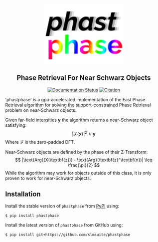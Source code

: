 <p align="center">
<img alt="phastphase" src="https://raw.githubusercontent.com/slmsuite/phastphase/main/docs/source/static/phastphase.svg" width="256">
</p>

<h2 align="center">Phase Retrieval For Near Schwarz Objects</h2>

<p align="center">
<a href="https://phastphase.readthedocs.io/en/latest"><img alt="Documentation Status" src="https://readthedocs.org/projects/phastphase/badge/?version=latest"></a>
<a href="https://arxiv.org/abs/2407.01350"><img alt="Citation" src="https://img.shields.io/badge/cite-arXiv%3A2407.01350-B31B1B.svg"></a>
</p>
'phastphase' is a gpu-accelerated implementation of the Fast Phase Retrieval algorithm for solving the support-constrained Phase Retrieval problem on near-Schwarz objects. 

Given far-field intensities $\textbf{y}$ the algorithm returns a near-Schwarz object satisfying:
$$|\mathcal{F}\{\textbf{x}\}|^2 \approx \textbf{y}$$
Where $\mathcal{F}$ is the zero-padded DFT.

Near-Schwarz objects are defined by the phase of their Z-Transform:
    $$ |\text{Arg}(X(\textbf{z})) - \text{Arg}(\textbf{z}^\textbf{n})| \leq \frac{\pi}{2} $$
While the algorithm may work for objects outside of this class, it is only proven to work for near-Schwarz objects. 
## Installation

Install the stable version of `phastphase` from [PyPI](https://pypi.org/project/phastphase/) using:

```console
$ pip install phastphase
```

Install the latest version of `phastphase` from GitHub using:

```console
$ pip install git+https://github.com/slmsuite/phastphase
```